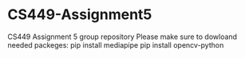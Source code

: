 # CS449-Assignment5
CS449 Assignment 5 group repository
Please make sure to dowloand needed packeges:
pip install mediapipe
pip install opencv-python
